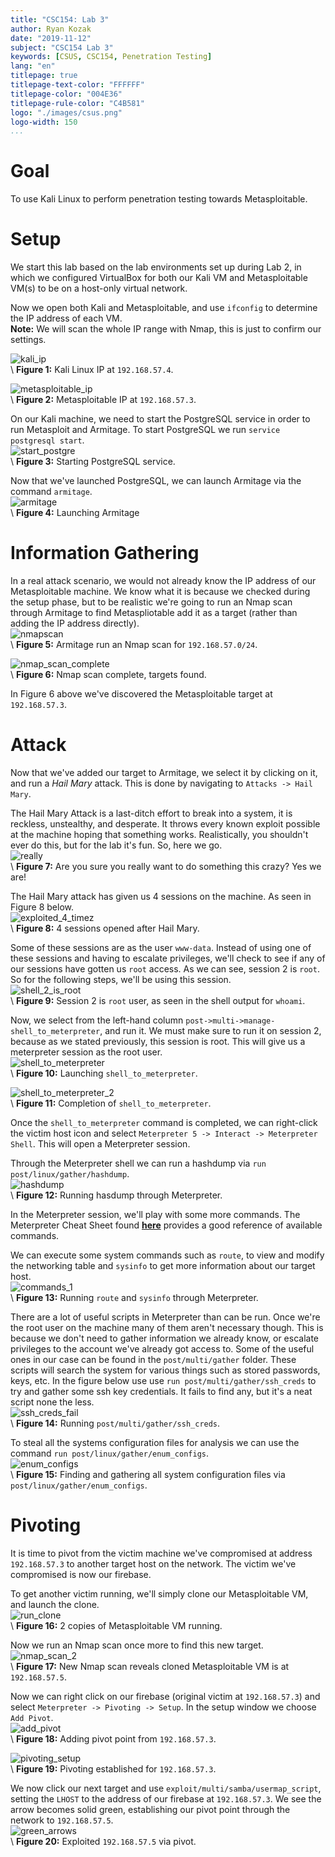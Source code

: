 ```yaml
---
title: "CSC154: Lab 3"
author: Ryan Kozak
date: "2019-11-12"
subject: "CSC154 Lab 3"
keywords: [CSUS, CSC154, Penetration Testing]
lang: "en"
titlepage: true
titlepage-text-color: "FFFFFF"
titlepage-color: "004E36"
titlepage-rule-color: "C4B581"
logo: "./images/csus.png"
logo-width: 150
...
```


# Goal  
To use Kali Linux to perform penetration testing towards Metasploitable.  

# Setup  
We start this lab based on the lab environments set up during Lab 2, in which we configured VirtualBox for both our Kali VM and Metasploitable VM(s) to be on a host-only virtual network.  

Now we open both Kali and Metasploitable, and use `ifconfig` to determine the IP address of each VM.  
**Note:** We will scan the whole IP range with Nmap, this is just to confirm our settings.    

![kali_ip](./images/kali_ip.png)  
\ **Figure 1:** Kali Linux IP at `192.168.57.4`.  

![metasploitable_ip](./images/metasploitable_ip.png)  
\ **Figure 2:** Metasploitable IP at `192.168.57.3`.  


On our Kali machine, we need to start the PostgreSQL service in order to run Metasploit and Armitage. To start PostgreSQL we run `service postgresql start`.  
![start_postgre](./images/start_postgre.png)  
\ **Figure 3:** Starting PostgreSQL service.  

Now that we've launched PostgreSQL, we can launch Armitage via the command `armitage`.  
![armitage](./images/armitage.png)  
\ **Figure 4:** Launching Armitage  

# Information Gathering  
In a real attack scenario, we would not already know the IP address of our Metasploitable machine. We know what it is because we checked during the setup phase, but to be realistic we're going to run an Nmap scan through Armitage to find Metaspliotable add it as a target (rather than adding the IP address directly).  
![nmapscan](./images/nmapscan.png)  
\ **Figure 5:** Armitage run an Nmap scan for `192.168.57.0/24`.  

![nmap_scan_complete](./images/nmap_scan_complete.png)  
\ **Figure 6:** Nmap scan complete, targets found.

In Figure 6 above we've discovered the Metasploitable target at `192.168.57.3`.  

# Attack  
Now that we've added our target to Armitage, we select it by clicking on it, and run a *Hail Mary* attack. This is done by navigating to `Attacks -> Hail Mary`.

The Hail Mary Attack is a last-ditch effort to break into a system, it is reckless, unstealthy, and desperate. It throws every known exploit possible at the machine hoping that something works. Realistically, you shouldn't ever do this, but for the lab it's fun.  So, here we go.  
![really](./images/really.png)  
\ **Figure 7:** Are you sure you really want to do something this crazy? Yes we are!    

The Hail Mary attack has given us 4 sessions on the machine. As seen in Figure 8 below.  
![exploited_4_timez](./images/exploited_4_timez.png)  
\ **Figure 8:** 4 sessions opened after Hail Mary.  

Some of these sessions are as the user `www-data`. Instead of using one of these sessions and having to escalate privileges, we'll check to see if any of our sessions have gotten us `root` access. As we can see, session 2 is `root`.  So for the following steps, we'll be using this session.  
![shell_2_is_root](./images/shell_2_is_root.png)  
\ **Figure 9:** Session 2 is `root` user, as seen in the shell output for `whoami`.  

Now, we select from the left-hand column `post->multi->manage-shell_to_meterpreter`, and run it. We must make sure to run it on session 2, because as we stated previously, this session is root. This will give us a meterpreter session as the root user.  
![shell_to_meterpreter](./images/shell_to_meterpreter.png)  
\ **Figure 10:** Launching `shell_to_meterpreter`.  

![shell_to_meterpreter_2](./images/shell_to_meterpreter_2.png)  
\ **Figure 11:** Completion of `shell_to_meterpreter`.

Once the `shell_to_meterpreter` command is completed, we can right-click the victim host icon and select `Meterpreter 5 -> Interact -> Meterpreter Shell`. This will open a Meterpreter session.  

Through the Meterpreter shell we can run a hashdump via `run post/linux/gather/hashdump`.  
![hashdump](./images/hashdump.png)  
\ **Figure 12:** Running hasdump through Meterpreter.


In the Meterpreter session, we'll play with some more commands. The Meterpreter Cheat Sheet found [**here**](https://www.blueliv.com/downloads/Meterpreter_cheat_sheet_v0.1.pdf) provides a good reference of available commands.  

We can execute some system commands such as `route`, to view and modify the networking table and `sysinfo` to get more information about our target host.  
![commands_1](./images/commands_1.png)  
\ **Figure 13:** Running `route` and `sysinfo` through Meterpreter.  

There are a lot of useful scripts in Meterpreter than can be run. Once we're the root user on the machine many of them aren't necessary though. This is because we don't need to gather information we already know, or escalate privileges to the account we've already got access to. Some of the useful ones in our case can be found in the `post/multi/gather` folder. These scripts will search the system for various things such as stored passwords, keys, etc.  In the figure below use use `run post/multi/gather/ssh_creds` to try and gather some ssh key credentials. It fails to find any, but it's a neat script none the less.  
![ssh_creds_fail](./images/ssh_creds_fail.png)  
\ **Figure 14:** Running `post/multi/gather/ssh_creds`.  

To steal all the systems configuration files for analysis we can use the command `run post/linux/gather/enum_configs`.  
![enum_configs](./images/enum_configs.png)  
\ **Figure 15:** Finding and gathering all system configuration files via `post/linux/gather/enum_configs`.  



# Pivoting  

It is time to pivot from the victim machine we've compromised at address `192.168.57.3` to another target host on the network. The victim we've compromised is now our firebase.  

To get another victim running, we'll simply clone our Metasploitable VM, and launch the clone.  
![run_clone](./images/run_clone.png)  
\ **Figure 16:** 2 copies of Metasploitable VM running.


 Now we run an Nmap scan once more to find this new target.  
![nmap_scan_2](./images/nmap_scan_2.png)  
\ **Figure 17:** New Nmap scan reveals cloned Metasploitable VM is at `192.168.57.5`.


Now we can right click on our firebase (original victim at `192.168.57.3`) and select `Meterpreter -> Pivoting -> Setup`. In the setup window we choose `Add Pivot`.  
![add_pivot](./images/add_pivot.png)  
\ **Figure 18:**  Adding pivot point from `192.168.57.3`.  

![pivoting_setup](./images/pivoting_setup.png)  
\ **Figure 19:** Pivoting established for `192.168.57.3`.  

We now click our next target and use `exploit/multi/samba/usermap_script`, setting the `LHOST` to the address of our firebase at `192.168.57.3`. We see the arrow becomes solid green, establishing our pivot point through the network to `192.168.57.5`.    
![green_arrows](./images/green_arrows.png)  
\ **Figure 20:** Exploited `192.168.57.5` via pivot.  





